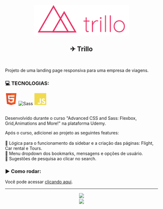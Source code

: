 <div align="center">
<img  alt="logo" height="100"  src="img/logo-readme.png">
<h2>✈ Trillo</h2>
</div>
<br>
<div>
    <p> Projeto de uma landing page responsiva para uma empresa de viagens. </p>
    <h3>💻 TECNOLOGIAS:</h3>
    <img  alt="HTML" width="40" src="https://raw.githubusercontent.com/devicons/devicon/master/icons/html5/html5-original.svg">
    <img alt="Sass" width="40" src="https://cdn.jsdelivr.net/gh/devicons/devicon/icons/sass/sass-original.svg" />
    <img  alt="Js" width="40" src="https://raw.githubusercontent.com/devicons/devicon/master/icons/javascript/javascript-plain.svg">
    <br><br>
    <p>Desenvolvido durante o curso "Advanced CSS and Sass: Flexbox, Grid,Animations and More!" na plataforma Udemy. </p>
    <p>Após o curso, adicionei ao projeto as seguintes features:
    <br/><br/>
    🔸 Lógica para o funcionamento da sidebar e a criação das páginas: Flight, Car rental e Tours.  <br/>
    🔸 Menu dropdown dos bookmarks, mensagens e opções de usuário.<br/>
    🔸 Sugestões de pesquisa ao clicar no search.<br/>
    </p>

</div>

<h3>▶ Como rodar:</h3>
<div>
    <p>Você pode acessar <a href="https://trillo-lyart.vercel.app/">clicando aqui</a>.</p>
</div>
<hr>
<div align="center">
    <a href="https://github.com/bncblnc"><img height="80" src="https://avatars.githubusercontent.com/u/108829137?v=4"></a>
   <br/><a href="https://www.linkedin.com/in/bncblnc/" target="_blank"><img src="https://img.shields.io/badge/-LinkedIn-%230077B5?style=for-the-badge&logo=linkedin&logoColor=white" target="_blank"></a>

</div>

